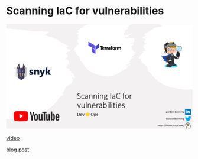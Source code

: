 # Scanning IaC for vulnerabilities

[![](_docs/imgs/thumbnail.jpg)](https://www.youtube.com/watch?v=____________)

[video](https://www.youtube.com/watch?v=____________)

[blog post](https://devstarops.com/blog/blogs/dev/2022/8/scanning-iac-for-vulnerabilities)

